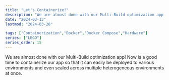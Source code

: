 ```yaml
---
title: "Let's Containerize!"
description: "We are almost done with our Multi-Build optimization app. Now is a good time to containerize the app so that it can easily be deployed to various environments, and scaled across multiple heterogeneous environments at once, if needed."
date: "2024-03-13"
lastmod: "2024-03-28"

tags: ["Containerization","Docker","Docker Compose","Hardware"]
series: ["LEGO"]
series_order: 15
---
```


We are almost done with our Multi-Build optimization app! Now is a good time to containerize our app so that it can easily be deployed to various environments and even scaled across multiple heterogeneous environments at once.
